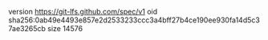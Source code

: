 version https://git-lfs.github.com/spec/v1
oid sha256:0ab49e4493e857e2d2533233ccc3a4bff27b4ce190ee930fa14d5c37ae3265cb
size 14576
